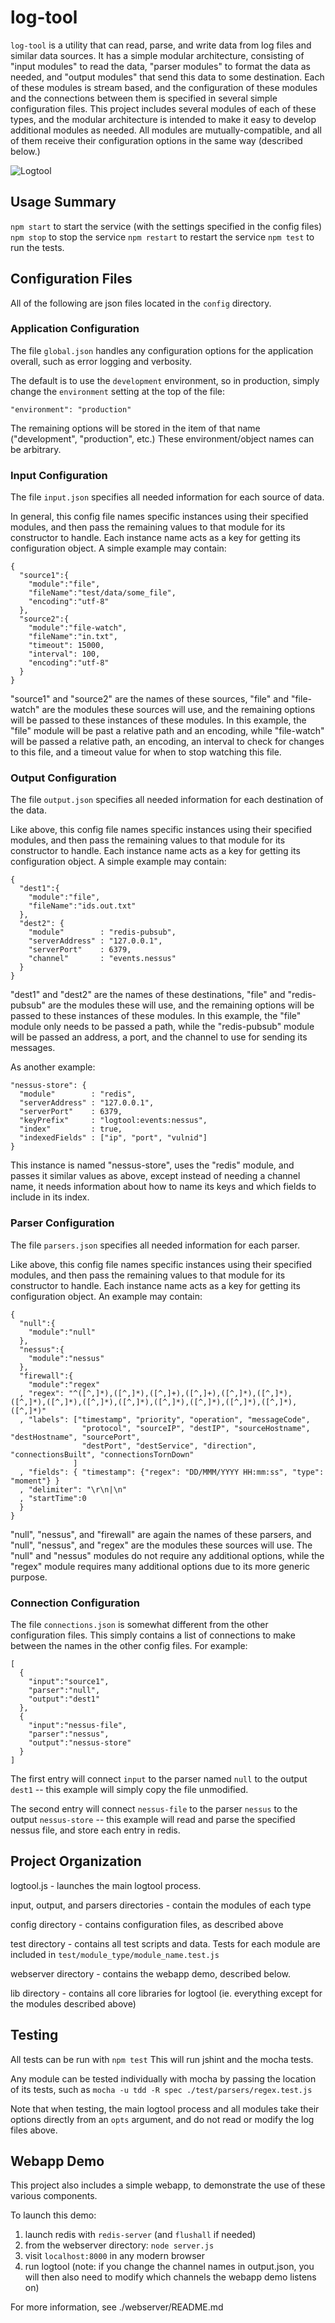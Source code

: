 # log-tool

`log-tool` is a utility that can read, parse, and write data from log files and similar data sources.  It has a simple modular architecture, consisting of "input modules" to read the data, "parser modules" to format the data as needed, and "output modules" that send this data to some destination.  Each of these modules is stream based, and the configuration of these modules and the connections between them is specified in several simple configuration files.  This project includes several modules of each of these types, and the modular architecture is intended to make it easy to develop additional modules as needed.  All modules are mutually-compatible, and all of them receive their configuration options in the same way (described below.)

![Logtool](arch.png "Overview of Logtool architecture")

## Usage Summary

`npm start` to start the service (with the settings specified in the config files)
`npm stop` to stop the service
`npm restart` to restart the service
`npm test` to run the tests.

## Configuration Files

All of the following are json files located in the `config` directory.

### Application Configuration

The file `global.json` handles any configuration options for the application overall, such as error logging and verbosity.

The default is to use the `development` environment, so in production, simply change the `environment` setting at the top of the file:

    "environment": "production"

The remaining options will be stored in the item of that name ("development", "production", etc.)  These environment/object names can be arbitrary.

### Input Configuration

The file `input.json` specifies all needed information for each source of data.

In general, this config file names specific instances using their specified modules, and then pass the remaining values to that module for its constructor to handle.  Each instance name acts as a key for getting its configuration object.  A simple example may contain:

    {
      "source1":{
        "module":"file",
        "fileName":"test/data/some_file",
        "encoding":"utf-8"
      },
      "source2":{
        "module":"file-watch",
        "fileName":"in.txt",
        "timeout": 15000,
        "interval": 100,
        "encoding":"utf-8"
      }
    }

"source1" and "source2" are the names of these sources, "file" and "file-watch" are the modules these sources will use, and the remaining options will be passed to these instances of these modules.  In this example, the "file" module will be past a relative path and an encoding, while "file-watch" will be passed a relative path, an encoding, an interval to check for changes to this file, and a timeout value for when to stop watching this file.

### Output Configuration

The file `output.json` specifies all needed information for each destination of the data.

Like above, this config file names specific instances using their specified modules, and then pass the remaining values to that module for its constructor to handle.  Each instance name acts as a key for getting its configuration object.  A simple example may contain:

    {
      "dest1":{
        "module":"file",
        "fileName":"ids.out.txt"
      },
      "dest2": {
        "module"        : "redis-pubsub",
        "serverAddress" : "127.0.0.1",
        "serverPort"    : 6379,
        "channel"       : "events.nessus"
      }
    }

"dest1" and "dest2" are the names of these destinations, "file" and "redis-pubsub" are the modules these will use, and the remaining options will be passed to these instances of these modules.  In this example, the "file" module only needs to be passed a path, while the "redis-pubsub" module will be passed an address, a port, and the channel to use for sending its messages.

As another example:

    "nessus-store": {
      "module"        : "redis",
      "serverAddress" : "127.0.0.1",
      "serverPort"    : 6379,
      "keyPrefix"     : "logtool:events:nessus",
      "index"         : true,
      "indexedFields" : ["ip", "port", "vulnid"]
    }

This instance is named "nessus-store", uses the "redis" module, and passes it similar values as above, except instead of needing a channel name, it needs information about how to name its keys and which fields to include in its index.

### Parser Configuration

The file `parsers.json` specifies all needed information for each parser.

Like above, this config file names specific instances using their specified modules, and then pass the remaining values to that module for its constructor to handle.  Each instance name acts as a key for getting its configuration object.  An example may contain:

    {
      "null":{
        "module":"null"
      },
      "nessus":{
        "module":"nessus"
      },
      "firewall":{
        "module":"regex"
      , "regex": "^([^,]*),([^,]*),([^,]+),([^,]+),([^,]*),([^,]*),([^,]*),([^,]*),([^,]*),([^,]*),([^,]*),([^,]*),([^,]*),([^,]*),([^,]*)"
      , "labels": ["timestamp", "priority", "operation", "messageCode", 
                    "protocol", "sourceIP", "destIP", "sourceHostname", "destHostname", "sourcePort", 
                    "destPort", "destService", "direction", "connectionsBuilt", "connectionsTornDown"
                  ]
      , "fields": { "timestamp": {"regex": "DD/MMM/YYYY HH:mm:ss", "type": "moment"} }
      , "delimiter": "\r\n|\n"
      , "startTime":0
      }
    }

"null", "nessus", and "firewall" are again the names of these parsers, and "null", "nessus", and "regex" are the modules these sources will use. The "null" and "nessus" modules do not require any additional options, while the "regex" module requires many additional options due to its more generic purpose.

### Connection Configuration

The file `connections.json` is somewhat different from the other configuration files.  This simply contains a list of connections to make between the names in the other config files.  For example:

    [
      {
        "input":"source1",
        "parser":"null",
        "output":"dest1"
      },
      {
        "input":"nessus-file",
        "parser":"nessus",
        "output":"nessus-store"
      }
    ]

The first entry will connect `input` to the parser named `null` to the output `dest1` -- this example will simply copy the file unmodified.

The second entry will connect `nessus-file` to the parser `nessus` to the output `nessus-store` -- this example will read and parse the specified nessus file, and store each entry in redis.

## Project Organization

logtool.js - launches the main logtool process.

input, output, and parsers directories - contain the modules of each type

config directory - contains configuration files, as described above

test directory - contains all test scripts and data.  Tests for each module are included in `test/module_type/module_name.test.js`

webserver directory - contains the webapp demo, described below.

lib directory - contains all core libraries for logtool (ie. everything except for the modules described above)

## Testing

All tests can be run with `npm test`  This will run jshint and the mocha tests.

Any module can be tested individually with mocha by passing the location of its tests, such as `mocha -u tdd -R spec ./test/parsers/regex.test.js`

Note that when testing, the main logtool process and all modules take their options directly from an `opts` argument, and do not read or modify the log files above.

## Webapp Demo

This project also includes a simple webapp, to demonstrate the use of these various components. 

To launch this demo:

1. launch redis with `redis-server` (and `flushall` if needed)
2. from the webserver directory: `node server.js`
3. visit `localhost:8000` in any modern browser
4. run logtool (note: if you change the channel names in output.json, you will then also need to modify which channels the webapp demo listens on)

For more information, see ./webserver/README.md

